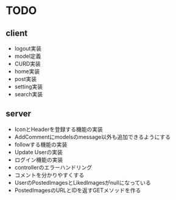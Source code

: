 # TODO

## client

- logout実装
- model定義
- CURD実装
- home実装
- post実装
- setting実装
- search実装

## server
- IconとHeaderを登録する機能の実装
- AddCommentにmodelsのmessage以外も追加できるようにする
- followする機能の実装
- Update Userの実装
- ログイン機能の実装
- controllerのエラーハンドリング
- コメントを分かりやすくする
- UserのPostedImagesとLikedImagesがnullになっている
- PostedImagesのURLとIDを返すGETメソッドを作る
